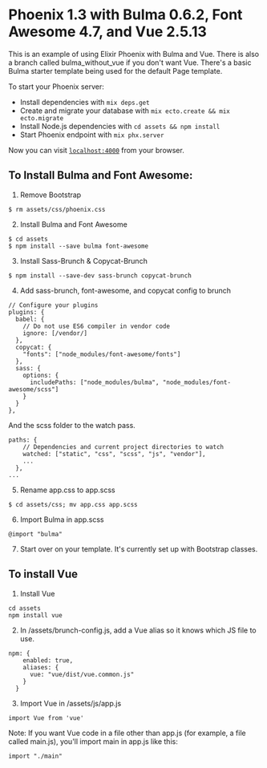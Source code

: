 # Phoenix 1.3 with Bulma 0.6.2, Font Awesome 4.7, and Vue 2.5.13

This is an example of using Elixir Phoenix with Bulma and Vue. There is also a branch called bulma_without_vue if you don't want Vue. There's a basic Bulma starter template being used for the default Page template.

To start your Phoenix server:

  * Install dependencies with `mix deps.get`
  * Create and migrate your database with `mix ecto.create && mix ecto.migrate`
  * Install Node.js dependencies with `cd assets && npm install`
  * Start Phoenix endpoint with `mix phx.server`

Now you can visit [`localhost:4000`](http://localhost:4000) from your browser.

## To Install Bulma and Font Awesome:

1. Remove Bootstrap 
```
$ rm assets/css/phoenix.css
```
2. Install Bulma and Font Awesome
```
$ cd assets
$ npm install --save bulma font-awesome
```
3. Install Sass-Brunch & Copycat-Brunch
```
$ npm install --save-dev sass-brunch copycat-brunch
```
4. Add sass-brunch, font-awesome, and copycat config to brunch
```
// Configure your plugins
plugins: {
  babel: {
    // Do not use ES6 compiler in vendor code
    ignore: [/vendor/]
  },
  copycat: {
    "fonts": ["node_modules/font-awesome/fonts"]
  },
  sass: {
    options: {
      includePaths: ["node_modules/bulma", "node_modules/font-awesome/scss"]
    }
  }
},
```
And the scss folder to the watch pass.
```
paths: {
    // Dependencies and current project directories to watch
    watched: ["static", "css", "scss", "js", "vendor"],
    ...
  },
...
```
5. Rename app.css to app.scss
```
$ cd assets/css; mv app.css app.scss
```
6. Import Bulma in app.scss
```
@import "bulma"
```
7. Start over on your template. It's currently set up with Bootstrap classes.

## To install Vue
1. Install Vue
```
cd assets
npm install vue
```
2. In /assets/brunch-config.js, add a Vue alias so it knows which JS file to use.
```
npm: {
    enabled: true,
    aliases: {
      vue: "vue/dist/vue.common.js"
    }
  }
```
3. Import Vue in /assets/js/app.js
```
import Vue from 'vue'
```
Note: If you want Vue code in a file other than app.js (for example, a file called main.js), you'll import main in app.js like this:
```
import "./main"
```

